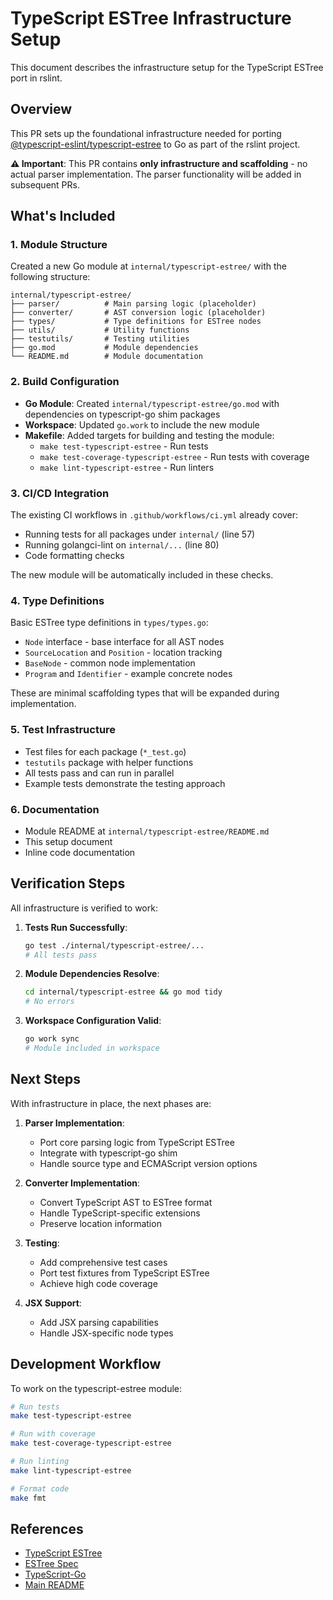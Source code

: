 # TypeScript ESTree Infrastructure Setup

This document describes the infrastructure setup for the TypeScript ESTree port in rslint.

## Overview

This PR sets up the foundational infrastructure needed for porting [@typescript-eslint/typescript-estree](https://github.com/typescript-eslint/typescript-eslint/tree/main/packages/typescript-estree) to Go as part of the rslint project.

**⚠️ Important**: This PR contains **only infrastructure and scaffolding** - no actual parser implementation. The parser functionality will be added in subsequent PRs.

## What's Included

### 1. Module Structure

Created a new Go module at `internal/typescript-estree/` with the following structure:

```
internal/typescript-estree/
├── parser/          # Main parsing logic (placeholder)
├── converter/       # AST conversion logic (placeholder)
├── types/           # Type definitions for ESTree nodes
├── utils/           # Utility functions
├── testutils/       # Testing utilities
├── go.mod           # Module dependencies
└── README.md        # Module documentation
```

### 2. Build Configuration

- **Go Module**: Created `internal/typescript-estree/go.mod` with dependencies on typescript-go shim packages
- **Workspace**: Updated `go.work` to include the new module
- **Makefile**: Added targets for building and testing the module:
  - `make test-typescript-estree` - Run tests
  - `make test-coverage-typescript-estree` - Run tests with coverage
  - `make lint-typescript-estree` - Run linters

### 3. CI/CD Integration

The existing CI workflows in `.github/workflows/ci.yml` already cover:
- Running tests for all packages under `internal/` (line 57)
- Running golangci-lint on `internal/...` (line 80)
- Code formatting checks

The new module will be automatically included in these checks.

### 4. Type Definitions

Basic ESTree type definitions in `types/types.go`:
- `Node` interface - base interface for all AST nodes
- `SourceLocation` and `Position` - location tracking
- `BaseNode` - common node implementation
- `Program` and `Identifier` - example concrete nodes

These are minimal scaffolding types that will be expanded during implementation.

### 5. Test Infrastructure

- Test files for each package (`*_test.go`)
- `testutils` package with helper functions
- All tests pass and can run in parallel
- Example tests demonstrate the testing approach

### 6. Documentation

- Module README at `internal/typescript-estree/README.md`
- This setup document
- Inline code documentation

## Verification Steps

All infrastructure is verified to work:

1. **Tests Run Successfully**:
   ```bash
   go test ./internal/typescript-estree/...
   # All tests pass
   ```

2. **Module Dependencies Resolve**:
   ```bash
   cd internal/typescript-estree && go mod tidy
   # No errors
   ```

3. **Workspace Configuration Valid**:
   ```bash
   go work sync
   # Module included in workspace
   ```

## Next Steps

With infrastructure in place, the next phases are:

1. **Parser Implementation**:
   - Port core parsing logic from TypeScript ESTree
   - Integrate with typescript-go shim
   - Handle source type and ECMAScript version options

2. **Converter Implementation**:
   - Convert TypeScript AST to ESTree format
   - Handle TypeScript-specific extensions
   - Preserve location information

3. **Testing**:
   - Add comprehensive test cases
   - Port test fixtures from TypeScript ESTree
   - Achieve high code coverage

4. **JSX Support**:
   - Add JSX parsing capabilities
   - Handle JSX-specific node types

## Development Workflow

To work on the typescript-estree module:

```bash
# Run tests
make test-typescript-estree

# Run with coverage
make test-coverage-typescript-estree

# Run linting
make lint-typescript-estree

# Format code
make fmt
```

## References

- [TypeScript ESTree](https://github.com/typescript-eslint/typescript-eslint/tree/main/packages/typescript-estree)
- [ESTree Spec](https://github.com/estree/estree)
- [TypeScript-Go](https://github.com/microsoft/typescript-go)
- [Main README](internal/typescript-estree/README.md)
